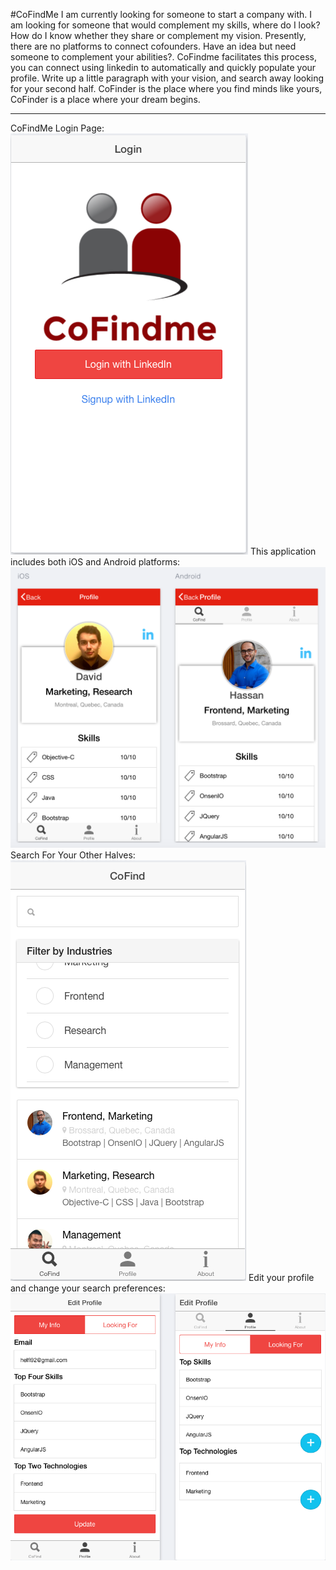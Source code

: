 #CoFindMe
I am currently looking for someone to start a company with. I am looking for someone that would complement my skills, where do I look? How do I know whether they share or complement my vision. Presently, there are no platforms to connect cofounders. Have an idea but need someone to complement your abilities?. CoFindme facilitates this process, you can connect using linkedin to automatically and quickly populate your profile. Write up a little paragraph with your vision, and search away looking for your second half. CoFinder is the place where you find minds like yours, CoFinder is a place where your dream begins.

---


CoFindMe Login Page:
![Alt text](https://raw.githubusercontent.com/helfi92/CoFindme/master/www/img/1.png)
This application includes both iOS and Android platforms:
![Alt text](https://raw.githubusercontent.com/helfi92/CoFindme/master/www/img/profileAndroidIos.png)
Search For Your Other Halves:
![Alt text](https://raw.githubusercontent.com/helfi92/CoFindme/master/www/img/4.png)
Edit your profile and change your search preferences:
![Alt text](https://raw.githubusercontent.com/helfi92/CoFindme/master/www/img/2.png)
